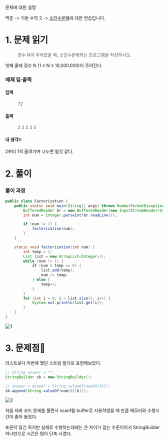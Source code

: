 

문제에 대한 설명
<!--
프로그래머스 -> 코딩테스트 고득점 Kit -> 힙(Heap) - 더 맵계(Level2)에 대한 연습입니다.
-->
백준 -> 기본 수학 2 -> [소인수분해](https://www.acmicpc.net/problem/11653)에 대한 연습입니다.

# 1. 문제 읽기
 
>정수 N이 주어졌을 때, 소인수분해하는 프로그램을 작성하시오.

첫째 줄에 정수 N (1 ≤ N ≤ 10,000,000)이 주어진다.



### 예제 입·출력
#### 입력
>72
#### 출력
>2
2
2
3
3

#### 내 생각💡
2부터 1씩 올려가며 나누면 될것 같다.

# 2. 풀이

### 풀이 과정

```java
public class Factorization {
    public static void main(String[] args) throws NumberFormatException, IOException {
        BufferedReader br = new BufferedReader(new InputStreamReader(System.in));
        int num = Integer.parseInt(br.readLine());

        if (num != 1) {
            factorization(num);
        }
    }

    static void factorization(int num) {
        int temp = 2;
        List list = new ArrayList<Integer>();
        while (num != 1) {
            if (num % temp == 0) {
                list.add(temp);
                num /= temp;
            } else {
                temp++;
            }
        }
        for (int i = 0; i < list.size(); i++) {
            System.out.println(list.get(i));
        }
    }
}
```

![1](https://user-images.githubusercontent.com/45132207/104457902-fa4ea400-55ed-11eb-8f7b-36442f375559.PNG)

# 3. 문제점🚨

리스트보다 저번에 했던 스트링 빌더로 표현해보았다.

```java
// String answer = "";
StringBuilder sb = new StringBuilder();

// answer = answer + String.valueOf(num[0][k]);
sb.append(String.valueOf(num[0][k]));
```

![2](https://user-images.githubusercontent.com/45132207/104228881-cdd04600-548e-11eb-94b5-2ec25815ad6b.PNG)

처음 자바 코드 문제를 풀면서 scanf를 buffer로 사용하였을 때 만큼 메모리와 수행시간이 줄어 들었다.

포문이 많긴 하지만 실제로 수행하는데에는 큰 차이가 없는 수준이어서 StringBuilder 하나만으로 시간은 많이 단축 시켰다.







